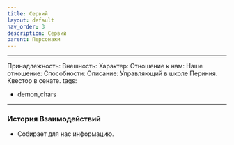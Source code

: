 ```yaml
---
title: Сервий
layout: default
nav_order: 3
description: Сервий
parent: Персонажи
---
```


---
Принадлежность: 
Внешность: 
Характер: 
Отношение к нам: 
Наше отношение: 
Способности: 
Описание: Управляющий в школе Периния. Квестор в сенате.
tags:
  - demon_chars
---
### История Взаимодействий
- Собирает для нас информацию.
